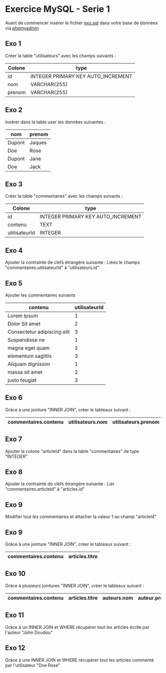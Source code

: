 # Exercice MySQL - Serie 1

Avant de commencer insérer le fichier [exo.sql](./exo.sql)
dans votre base de données via [phpmyadmin](http://localhost/phpmyadmin?route=/server/sql)

## Exo 1

Créer la table "utilisateurs" avec les champs suivants :

| Colone | type                               |
| ------ | ---------------------------------- |
| id     | INTEGER PRIMARY KEY AUTO_INCREMENT |
| nom    | VARCHAR(255)                       |
| prenom | VARCHAR(255)                       |

## Exo 2

Insérer dans la table user les données suivantes :

| nom    | prenom |
| ------ | ------ |
| Dupont | Jaques |
| Doe    | Rose   |
| Dupont | Jane   |
| Doe    | Jack   |

## Exo 3

Créer la table "commentaires" avec les champs suivants :

| Colone        | type                               |
| ------------- | ---------------------------------- |
| id            | INTEGER PRIMARY KEY AUTO_INCREMENT |
| contenu       | TEXT                               |
| utilisateurId | INTEGER                            |

## Exo 4

Ajouter la contrainte de clefs étrangère suivante :
Liées le champs "commentaires.utilisateurId" à
"utilisateurs.id"

## Exo 5

Ajouter les commentaires suivants

| contenu                     | utilisateurId |
| --------------------------- | ------------- |
| Lorem Ipsum                 | 1             |
| Dolor Sit amet              | 2             |
| Consectetur adipiscing elit | 3             |
| Suspendisse ne              | 1             |
| magna eget quam             | 2             |
| elementum sagittis          | 3             |
| Aliquam dignissim           | 1             |
| massa sit amet              | 2             |
| justo feugiat               | 3             |

## Exo 6

Grâce à une jointure "INNER JOIN", créer le tableaux
suivant :

| commentaires.contenu | utilisateurs.nom | utilisateurs.prenom |
| -------------------- | ---------------- | ------------------- |

## Exo 7

Ajouter la colone "articleId" dans la table "commentaires"
de type "INTEGER"

## Exo 8

Ajouter la contrainte de clefs étrangére suivante :
Lier "commentaires.articleId" à "articles.id"

## Exo 9

Modifier tout les commentaires et attacher la valeur 1 au
champ "articleId"

## Exo 9

Grâce à une jointure "INNER JOIN", créer le tableaux
suivant :

| commentaires.contenu | articles.titre |
| -------------------- | -------------- |

## Exo 10

Grâce à plusieurs jointures "INNER JOIN", créer le tableaux
suivant :

| commentaires.contenu | articles.titre | auteurs.nom | auteur.prenom |
| -------------------- | -------------- | ----------- | ------------- |

## Exo 11

Grâce à un INNER JOIN et WHERE récupérer tout les articles
écrite par l'auteur "John Doudou"

## Exo 12

Grâce à une INNER JOIN et WHERE récupérer tout les articles
commenté par l'utilisateur "Doe Rose"
